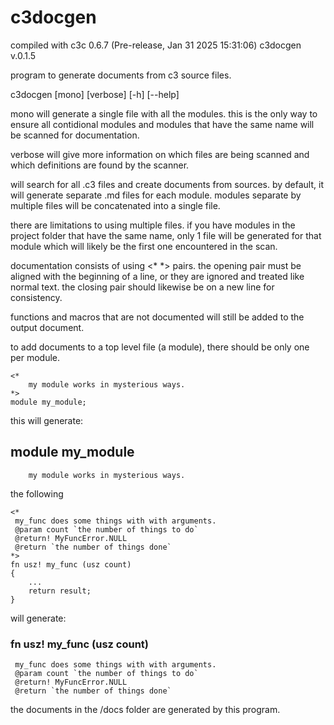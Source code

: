 # c3docgen

compiled with c3c 0.6.7 (Pre-release, Jan 31 2025 15:31:06)
c3docgen v.0.1.5

program to generate documents from c3 source files.

c3docgen [mono] [verbose] [-h] [--help]

 mono will generate a single file with all the modules. this is the only way to
 ensure all contidional modules and modules that have the same name will be scanned for
 documentation.

 verbose will give more information on which files are being scanned and which definitions
 are found by the scanner.


will search for all .c3 files and create documents from sources.
by default, it will generate separate .md files for each module.
modules separate by multiple files will be concatenated into a single file.

there are limitations to using multiple files. if you have modules in the
project folder that have the same name, only 1 file will be generated for that module
which will likely be the first one encountered in the scan.

documentation consists of using <* *> pairs. the opening pair must be aligned with the
beginning of a line, or they are ignored and treated like normal text. the closing pair
should likewise be on a new line for consistency.

functions and macros that are not documented will still be added to the output document.

to add documents to a top level file (a module), there should be only one per module.

```
<*
 	my module works in mysterious ways.
*>
module my_module;
```

this will generate:

## module my_module

```
	my module works in mysterious ways.
```

the following

```
<*
 my_func does some things with with arguments.
 @param count `the number of things to do`
 @return! MyFuncError.NULL
 @return `the number of things done`
*>
fn usz! my_func (usz count)
{
	...
	return result;
}
```

will generate:

### fn usz! my_func (usz count)

```
 my_func does some things with with arguments.
 @param count `the number of things to do`
 @return! MyFuncError.NULL
 @return `the number of things done`
```

the documents in the /docs folder are generated by this program.